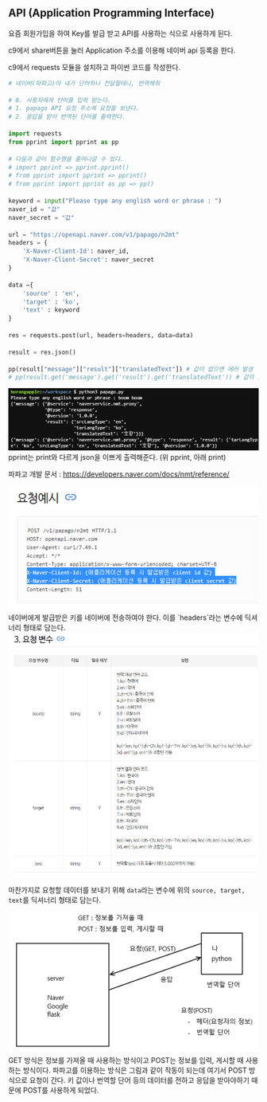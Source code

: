 ## API (Application Programming Interface)

요즘 회원가입을 하여 Key를 발급 받고 API를 사용하는 식으로 사용하게 된다.

c9에서 share버튼을 눌러 Application 주소를 이용해 네이버 api 등록을 한다.

c9에서 requests 모듈을 설치하고 파이썬 코드를 작성한다.

```python
# 네이버(파파고)야 내가 단어하나 전달할테니, 번역해줘

# 0. 사용자에게 단어를 입력 받는다.
# 1. papago API 요청 주소에 요청을 보낸다.
# 2. 응답을 받아 번역된 단어를 출력한다.

import requests
from pprint import pprint as pp

# 다음과 같이 함수명을 줄여나갈 수 있다.
# import pprint => pprint.pprint()
# from pprint import pprint => pprint()
# from pprint import pprint as pp => pp()

keyword = input("Please type any english word or phrase : ")
naver_id = "값"
naver_secret = "값"

url = "https://openapi.naver.com/v1/papago/n2mt"
headers = {
    'X-Naver-Client-Id': naver_id,
    'X-Naver-Client-Secret': naver_secret
}

data ={
    'source' : 'en',
    'target' : 'ko',
    'text' : keyword
}

res = requests.post(url, headers=headers, data=data)

result = res.json()

pp(result["message"]["result"]["translatedText"]) # 값이 없으면 에러 발생
# pp(result.get('message').get('result').get('translatedText')) # 값이 없으면 NULL 출력
```
<img src = "images/image 002.png">
pprint는 print와 다르게 json을 이쁘게 출력해준다. (위 pprint, 아래 print)


파파고 개발 문서 : https://developers.naver.com/docs/nmt/reference/

<img src = "images/image 011.png">
네이버에게 발급받은 키를 네이버에 전송하여야 한다. 이를 `headers`라는 변수에 딕셔너리 형태로 담는다.
<img src = "images/image 012.png">

마찬가지로 요청할 데이터를 보내기 위해 `data`라는 변수에 위의 `source, target, text`를 딕셔너리 형태로 담는다.



<img src = "images/image 013.png">
GET 방식은 정보를 가져올 때 사용하는 방식이고 POST는 정보를 입력, 게시할 때 사용하는 방식이다. 파파고를 이용하는 방식은 그림과 같이 작동이 되는데 여기서 POST 방식으로 요청이 간다.  키 값이나 번역할 단어 등의 데이터를 전하고 응답을 받아야하기 때문에 POST를 사용하게 되었다.
